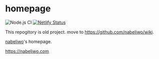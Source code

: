 # homepage

![Node.js CI](https://github.com/nabeliwo/homepage/workflows/Node.js%20CI/badge.svg)
[![Netlify Status](https://api.netlify.com/api/v1/badges/f34f908d-dfc4-4b79-a71a-277fce9b3886/deploy-status)](https://app.netlify.com/sites/nabeliwo-homepage/deploys)

This repogitory is old project. move to https://github.com/nabeliwo/wiki.

[nabeliwo](https://twitter.com/nabeliwo)'s homepage.

https://nabeliwo.com
